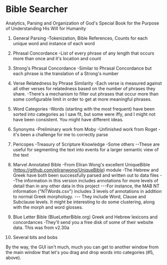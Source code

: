 # Bible Searcher
Analytics, Parsing and Organization of God's Special Book for the Purpose of Understanding His Will for Humanity

1. General Parsing
-Tokenization, Bible References, Counts for each unique word and instance of each word

2. Phrasal Concordance
-List of every phrase of any length that occurs more than once and it's location and count

3. Strong's Phrasal Concordance
-Similar to Phrasal Concordance but each phrase is the translation of a Strong's number

4. Verse Relatedness by Phrase Similarity
-Each verse is measured against all other verses for relatedness based on the number of phrases they share.
-There's a mechanism to filter out phrases that occur more than some configurable limit in order to get at more meaningful phrases.

5. Word Categories
-Words (starting with the most frequent) have been sorted into categories as I saw fit, but some were iffy, and I might not have been consistent. You might have different ideas.

6. Synonyms
-Preliminary work from Moby
-Unfinished work from Roget - it's been a challenge for me to correctly parse

7. Pericopes
-Treasury of Scripture Knowledge
-Some others
--These are useful for segmenting the text into events for a larger semantic view of the text

8. Marvel Annotated Bible
-From Eliran Wong's excellent UniqueBible (https://github.com/eliranwong/UniqueBible) module
-The Hebrew and Greek have both been successfully parsed and written out to data files
--The information in this version includes annotations for more levels of detail than in any other data in this project
---For instance, the MAB NT information ("NTWords.csv") includes 3 levels of annotations in addition to normal Greek morphology.
--- They include Word, Clause and Subclause levels. It might be interesting to do some clustering, along with the morph and word glosses.

9. Blue Letter Bible (BlueLetterBible.org) Greek and Hebrew lexicons and concordances
-They'll send you a free disk of some of their website data. This was from v2.30a

10. Several bits and bobs

By the way, the GUI isn't much, much you can get to another window from the main window that let's you drag and drop words into categories (#5, above).
